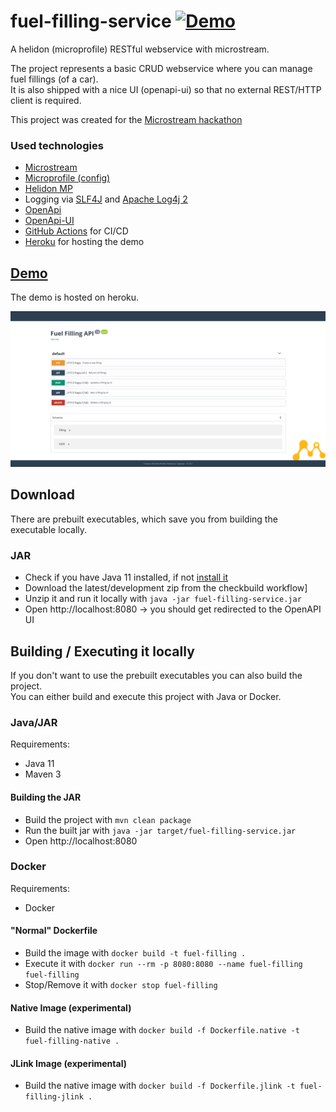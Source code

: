 # fuel-filling-service [![Demo](https://img.shields.io/website?label=demo&logo=heroku&url=https%3A%2F%2Fhackathon-ms-fuel-filling.herokuapp.com)](https://hackathon-ms-fuel-filling.herokuapp.com)
A helidon (microprofile) RESTful webservice with microstream.

The project represents a basic CRUD webservice where you can manage fuel fillings (of a car).<br>
It is also shipped with a nice UI (openapi-ui) so that no external REST/HTTP client is required.

This project was created for the [Microstream hackathon](https://hackathon.microstream.one/)

### Used technologies
* [Microstream](https://microstream.one/platforms/microstream-for-java/)
* [Microprofile (config)](https://github.com/eclipse/microprofile-config)
* [Helidon MP](https://helidon.io/#getting-started)
* Logging via [SLF4J](http://www.slf4j.org/) and [Apache Log4j 2](https://logging.apache.org/log4)
* [OpenApi](https://www.openapis.org/)
* [OpenApi-UI](https://swagger.io/tools/swagger-ui/)
* [GitHub Actions](https://github.com/features/actions) for CI/CD
* [Heroku](https://www.heroku.com/) for hosting the demo

## [Demo](https://hackathon-ms-fuel-filling.herokuapp.com)
The demo is hosted on heroku.

![openapi-ui screenshot](assets/OpenApiUI.png)

## Download
There are prebuilt executables, which save you from building the executable locally.

### JAR
* Check if you have Java 11 installed, if not [install it](https://adoptopenjdk.net/?variant=openjdk11&jvmVariant=hotspot)
* Download the latest/development zip from the checkbuild workflow]
* Unzip it and run it locally with ``java -jar fuel-filling-service.jar``
* Open http://localhost:8080 
→ you should get redirected to the OpenAPI UI


## Building / Executing it locally
If you don't want to use the prebuilt executables you can also build the project.<br>
You can either build and execute this project with Java or Docker.

### Java/JAR
Requirements:
* Java 11
* Maven 3

#### Building the JAR 
* Build the project with ``mvn clean package``
* Run the built jar with ``java -jar target/fuel-filling-service.jar``
* Open http://localhost:8080 

### Docker
Requirements:
* Docker

#### "Normal" Dockerfile
* Build the image with ``docker build -t fuel-filling .``
* Execute it with ``docker run --rm -p 8080:8080 --name fuel-filling fuel-filling``
* Stop/Remove it with ``docker stop fuel-filling``

#### Native Image (experimental)
* Build the native image with ``docker build -f Dockerfile.native -t fuel-filling-native .``

#### JLink Image (experimental)
* Build the native image with ``docker build -f Dockerfile.jlink -t fuel-filling-jlink .``

